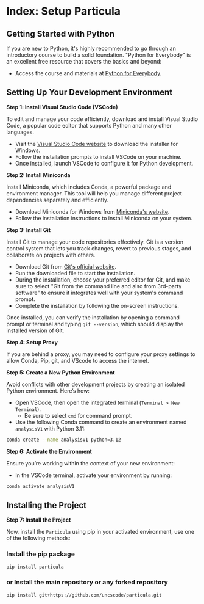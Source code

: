 # Index: Setup Particula

## Getting Started with Python

If you are new to Python, it's highly recommended to go through an introductory course to build a solid foundation. "Python for Everybody" is an excellent free resource that covers the basics and beyond:

- Access the course and materials at [Python for Everybody](https://www.py4e.com/).


## Setting Up Your Development Environment

**Step 1: Install Visual Studio Code (VSCode)**

To edit and manage your code efficiently, download and install Visual Studio Code, a popular code editor that supports Python and many other languages.

- Visit the [Visual Studio Code website](https://code.visualstudio.com/) to download the installer for Windows.
- Follow the installation prompts to install VSCode on your machine.
- Once installed, launch VSCode to configure it for Python development.

**Step 2: Install Miniconda**

Install Miniconda, which includes Conda, a powerful package and environment manager. This tool will help you manage different project dependencies separately and efficiently.

- Download Miniconda for Windows from [Miniconda's website](https://docs.conda.io/en/latest/miniconda.html).
- Follow the installation instructions to install Miniconda on your system.

**Step 3: Install Git**

Install Git to manage your code repositories effectively. Git is a version control system that lets you track changes, revert to previous stages, and collaborate on projects with others.

- Download Git from [Git's official website](https://git-scm.com/download/win).
- Run the downloaded file to start the installation.
- During the installation, choose your preferred editor for Git, and make sure to select "Git from the command line and also from 3rd-party software" to ensure it integrates well with your system's command prompt.
- Complete the installation by following the on-screen instructions.

Once installed, you can verify the installation by opening a command prompt or terminal and typing `git --version`, which should display the installed version of Git.

**Step 4: Setup Proxy**

If you are behind a proxy, you may need to configure your proxy settings to allow Conda, Pip, git, and VScode to access the internet.


**Step 5: Create a New Python Environment**  

Avoid conflicts with other development projects by creating an isolated Python environment. Here’s how:

- Open VSCode, then open the integrated terminal (`Terminal > New Terminal`).
  - Be sure to select `cmd` for command prompt.
- Use the following Conda command to create an environment named `analysisV1` with Python 3.11:

```bash
conda create --name analysisV1 python=3.12
```

**Step 6: Activate the Environment**  

Ensure you’re working within the context of your new environment:
- In the VSCode terminal, activate your environment by running:

```bash
conda activate analysisV1
```

## Installing the Project

**Step 7: Install the Project**

Now, install the `Particula` using pip in your activated environment, use one of the following methods:

### Install the pip package

```bash
pip install particula
```

### or Install the main repository or any forked repository

```bash
pip install git+https://github.com/uncscode/particula.git
```
